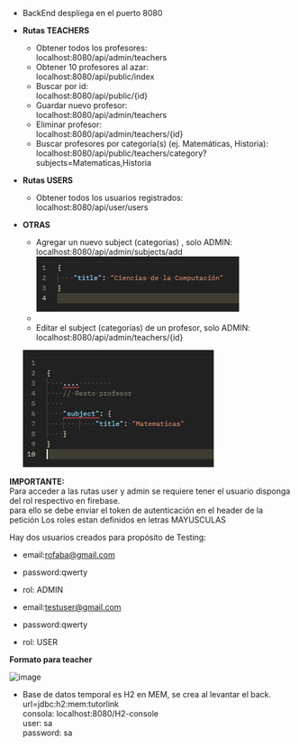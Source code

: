 
- BackEnd despliega en el puerto 8080  
 
- **Rutas TEACHERS** 
  - Obtener todos los profesores:   
  localhost:8080/api/admin/teachers
  - Obtener 10 profesores al azar:  
  localhost:8080/api/public/index
  - Buscar por id:  
  localhost:8080/api/public/{id}
  - Guardar nuevo profesor:  
  localhost:8080/api/admin/teachers
  - Eliminar profesor:  
  localhost:8080/api/admin/teachers/{id}
  - Buscar profesores por categoría(s) (ej. Matemáticas, Historia):    
    localhost:8080/api/public/teachers/category?subjects=Matematicas,Historia  
    
- **Rutas USERS**  
 
  - Obtener todos los usuarios registrados:  
  localhost:8080/api/user/users  

- **OTRAS**
  - Agregar un nuevo subject (categorias) , solo ADMIN:
    localhost:8080/api/admin/subjects/add
 ![img_1.png](img_1.png) 
  - 
  - Editar el subject (categorias) de un profesor, solo ADMIN:
    localhost:8080/api/admin/teachers/{id}  

   ![img.png](img.png) 
  
**IMPORTANTE:**  
Para acceder a las rutas user y admin se requiere tener el usuario disponga del rol respectivo en firebase.  
para ello se debe enviar el token de autenticación en el header de la petición
Los roles estan definidos en letras MAYUSCULAS  


Hay dos usuarios creados para propósito de Testing:
- email:rofaba@gmail.com
- password:qwerty
- rol: ADMIN  
 

- email:testuser@gmail.com
- password:qwerty
- rol: USER  
 

**Formato para teacher**  

![image](https://github.com/manuelherreram/tutor-link-back/assets/97056237/1b5c1927-5256-4ef8-a9e3-f0b52c33459a)

- Base de datos temporal es H2 en MEM, se crea al levantar el back.
  url=jdbc:h2:mem:tutorlink  
  consola: localhost:8080/H2-console  
      user: sa  
      password: sa